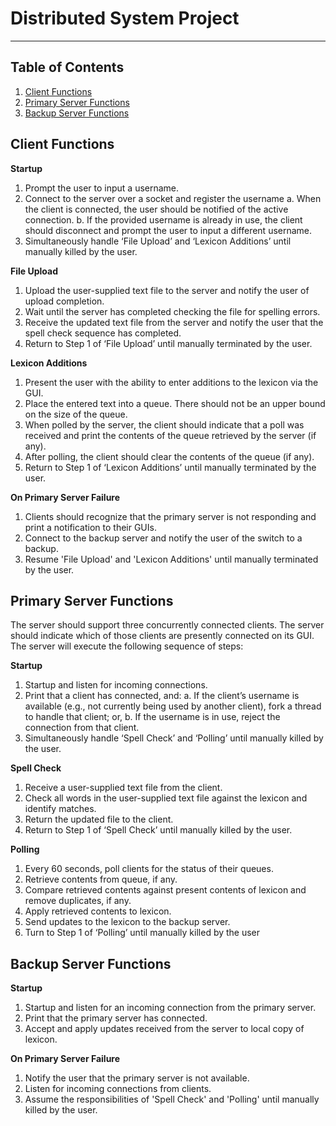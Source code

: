 # Distributed System Project
***
## Table of Contents
1. [Client Functions](#client)
2. [Primary Server Functions](#server)
3. [Backup Server Functions](#backup)

## Client Functions
**Startup**
1. Prompt the user to input a username.
2. Connect to the server over a socket and register the username
    a. When the client is connected, the user should be notified of the active connection.
    b. If the provided username is already in use, the client should disconnect and prompt the user to input a
       different username.
3. Simultaneously handle ‘File Upload’ and ‘Lexicon Additions’ until manually killed by the user.

**File Upload**
1. Upload the user-supplied text file to the server and notify the user of upload completion.
2. Wait until the server has completed checking the file for spelling errors.
3. Receive the updated text file from the server and notify the user that the spell check sequence has completed.
4. Return to Step 1 of ‘File Upload’ until manually terminated by the user.

**Lexicon Additions**
1. Present the user with the ability to enter additions to the lexicon via the GUI.
2. Place the entered text into a queue. There should not be an upper bound on the size of the queue.
3. When polled by the server, the client should indicate that a poll was received and print the contents of the
queue retrieved by the server (if any).
4. After polling, the client should clear the contents of the queue (if any).
5. Return to Step 1 of ‘Lexicon Additions’ until manually terminated by the user.

**On Primary Server Failure**
1. Clients should recognize that the primary server is not responding and print a notification to their GUIs.
2. Connect to the backup server and notify the user of the switch to a backup.
3. Resume 'File Upload' and 'Lexicon Additions' until manually terminated by the user.

## Primary Server Functions
The server should support three concurrently connected clients. The server should indicate which of those clients are
presently connected on its GUI. The server will execute the following sequence of steps:

**Startup**
1. Startup and listen for incoming connections.
2. Print that a client has connected, and:
  a. If the client’s username is available (e.g., not currently being used by another client), fork a thread to
     handle that client; or,
  b. If the username is in use, reject the connection from that client.
3. Simultaneously handle ‘Spell Check’ and ‘Polling’ until manually killed by the user.

**Spell Check**
1. Receive a user-supplied text file from the client.
2. Check all words in the user-supplied text file against the lexicon and identify matches.
3. Return the updated file to the client.
4. Return to Step 1 of ‘Spell Check’ until manually killed by the user.

**Polling**
1. Every 60 seconds, poll clients for the status of their queues.
2. Retrieve contents from queue, if any.
3. Compare retrieved contents against present contents of lexicon and remove duplicates, if any.
4. Apply retrieved contents to lexicon.
5. Send updates to the lexicon to the backup server.
6. Turn to Step 1 of ‘Polling’ until manually killed by the user

## Backup Server Functions
**Startup**
1. Startup and listen for an incoming connection from the primary server.
2. Print that the primary server has connected.
3. Accept and apply updates received from the server to local copy of lexicon.

**On Primary Server Failure**
1. Notify the user that the primary server is not available.
2. Listen for incoming connections from clients.
3. Assume the responsibilities of 'Spell Check' and 'Polling' until manually killed by the user.
